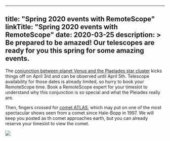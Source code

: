 
---
title: "Spring 2020 events with RemoteScope"
linkTitle: "Spring 2020 events with RemoteScope"
date: 2020-03-25
description: >
  Be prepared to be amazed! Our telescopes are ready for you this spring for some amazing events.
---

The [conjunction between planet Venus and the Plaeiades star cluster](https://earthsky.org/tonight/venus-pleiades-couple-up-on-april-2-3-and-4) kicks things off on April 3rd and can be observed until April 5th. Telescope availability for those dates is already limited, so hurry to book your RemoteScope time. Book a RemoteScope expert for your timeslot to understand why this conjunction is so special and what the Pleiades really are.

Then, fingers crossed for [comet ATLAS](https://earthsky.org/space/how-to-see-bright-comet-c-2019-y4-atlas), which may put on one of the most spectacular shows seen from a comet since Hale-Bopp in 1997. We will keep you posted as th comet approaches earth, but you can already reserve your timeslot to view the comet.

![](https://earthsky.org/upl/2020/03/91534655_10216140096087030_8373957239488118784_o-e1585919205721.jpg)